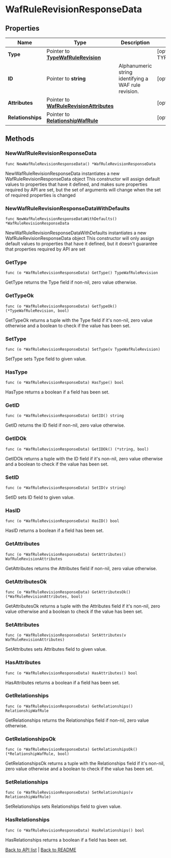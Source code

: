 # WafRuleRevisionResponseData

## Properties

Name | Type | Description | Notes
------------ | ------------- | ------------- | -------------
**Type** | Pointer to [**TypeWafRuleRevision**](TypeWafRuleRevision.md) |  | [optional] [default to TYPEWAFRULEREVISION_WAF_RULE_REVISION]
**ID** | Pointer to **string** | Alphanumeric string identifying a WAF rule revision. | [optional] [readonly] 
**Attributes** | Pointer to [**WafRuleRevisionAttributes**](WafRuleRevisionAttributes.md) |  | [optional] 
**Relationships** | Pointer to [**RelationshipWafRule**](RelationshipWafRule.md) |  | [optional] 

## Methods

### NewWafRuleRevisionResponseData

`func NewWafRuleRevisionResponseData() *WafRuleRevisionResponseData`

NewWafRuleRevisionResponseData instantiates a new WafRuleRevisionResponseData object
This constructor will assign default values to properties that have it defined,
and makes sure properties required by API are set, but the set of arguments
will change when the set of required properties is changed

### NewWafRuleRevisionResponseDataWithDefaults

`func NewWafRuleRevisionResponseDataWithDefaults() *WafRuleRevisionResponseData`

NewWafRuleRevisionResponseDataWithDefaults instantiates a new WafRuleRevisionResponseData object
This constructor will only assign default values to properties that have it defined,
but it doesn't guarantee that properties required by API are set

### GetType

`func (o *WafRuleRevisionResponseData) GetType() TypeWafRuleRevision`

GetType returns the Type field if non-nil, zero value otherwise.

### GetTypeOk

`func (o *WafRuleRevisionResponseData) GetTypeOk() (*TypeWafRuleRevision, bool)`

GetTypeOk returns a tuple with the Type field if it's non-nil, zero value otherwise
and a boolean to check if the value has been set.

### SetType

`func (o *WafRuleRevisionResponseData) SetType(v TypeWafRuleRevision)`

SetType sets Type field to given value.

### HasType

`func (o *WafRuleRevisionResponseData) HasType() bool`

HasType returns a boolean if a field has been set.

### GetID

`func (o *WafRuleRevisionResponseData) GetID() string`

GetID returns the ID field if non-nil, zero value otherwise.

### GetIDOk

`func (o *WafRuleRevisionResponseData) GetIDOk() (*string, bool)`

GetIDOk returns a tuple with the ID field if it's non-nil, zero value otherwise
and a boolean to check if the value has been set.

### SetID

`func (o *WafRuleRevisionResponseData) SetID(v string)`

SetID sets ID field to given value.

### HasID

`func (o *WafRuleRevisionResponseData) HasID() bool`

HasID returns a boolean if a field has been set.

### GetAttributes

`func (o *WafRuleRevisionResponseData) GetAttributes() WafRuleRevisionAttributes`

GetAttributes returns the Attributes field if non-nil, zero value otherwise.

### GetAttributesOk

`func (o *WafRuleRevisionResponseData) GetAttributesOk() (*WafRuleRevisionAttributes, bool)`

GetAttributesOk returns a tuple with the Attributes field if it's non-nil, zero value otherwise
and a boolean to check if the value has been set.

### SetAttributes

`func (o *WafRuleRevisionResponseData) SetAttributes(v WafRuleRevisionAttributes)`

SetAttributes sets Attributes field to given value.

### HasAttributes

`func (o *WafRuleRevisionResponseData) HasAttributes() bool`

HasAttributes returns a boolean if a field has been set.

### GetRelationships

`func (o *WafRuleRevisionResponseData) GetRelationships() RelationshipWafRule`

GetRelationships returns the Relationships field if non-nil, zero value otherwise.

### GetRelationshipsOk

`func (o *WafRuleRevisionResponseData) GetRelationshipsOk() (*RelationshipWafRule, bool)`

GetRelationshipsOk returns a tuple with the Relationships field if it's non-nil, zero value otherwise
and a boolean to check if the value has been set.

### SetRelationships

`func (o *WafRuleRevisionResponseData) SetRelationships(v RelationshipWafRule)`

SetRelationships sets Relationships field to given value.

### HasRelationships

`func (o *WafRuleRevisionResponseData) HasRelationships() bool`

HasRelationships returns a boolean if a field has been set.


[Back to API list](../README.md#documentation-for-api-endpoints) | [Back to README](../README.md)
